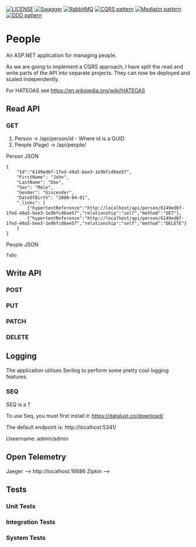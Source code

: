 [![LICENSE](https://img.shields.io/badge/license-MIT-lightgrey.svg)](https://raw.githubusercontent.com/dpedwards/dotnet-core-blockchain-advanced/master/LICENSE)
[![Swagger](https://img.shields.io/badge/Swagger-lightgreen.svg)](https://swagger.io/)
[![RabbitMQ](https://img.shields.io/badge/RabbitMQ-orange.svg)](https://www.rabbitmq.com/download.html)
[![CQRS pattern](https://img.shields.io/badge/CQRS-pattern-blue.svg)](https://docs.microsoft.com/en-us/azure/architecture/patterns/cqrs)
[![Mediator pattern](https://img.shields.io/badge/Mediator-pattern-blue.svg)](https://en.wikipedia.org/wiki/Mediator_pattern)
[![DDD pattern](https://img.shields.io/badge/DDD-pattern-blue.svg)](https://docs.microsoft.com/en-us/dotnet/architecture/microservices/microservice-ddd-cqrs-patterns/)

# People

An ASP.NET application for managing people.

As we are going to implement a CQRS approach, I have split the read and write parts of the API into separate projects. They can now be deployed and scaled independently. 

For HATEOAS see https://en.wikipedia.org/wiki/HATEOAS

## Read API

### GET

1. Person -> /api/person/id - Where id is a GUID
2. People (Page) -> /api/people/

Person JSON

```
{
    "Id":"6149ed6f-1fed-49a5-bee3-1e9bfcd6ee57",
    "FirstName": "John",
    "LastName": "Doe",
    "Sex": "Male",
    "Gender": "Giscender",
    "DateOfBirth": "2000-04-01",
    "_links": [
        {"hypertextReference":"http://localhost/api/person/6149ed6f-1fed-49a5-bee3-1e9bfcd6ee57","relationship":"self","method":"GET"},
        {"hypertextReference":"http://localhost/api/person/6149ed6f-1fed-49a5-bee3-1e9bfcd6ee57","relationship":"self","method":"DELETE"}
    ]
}
```

People JSON

```
ToDo
```

## Write API

### POST
### PUT
### PATCH
### DELETE

## Logging

The application utilises Serilog to perform some pretty cool logging features.

### SEQ

SEQ is a ?

To use Seq, you must first install it: https://datalust.co/download/

The default endpoint is: http://localhost:5341/

Useername: admin/admin

## Open Telemetry

Jaeger --> http://localhost:16686
Zipkin -->


## Tests

### Unit Tests

### Integration Tests

### System Tests


